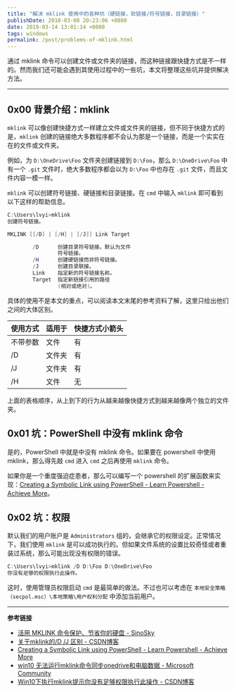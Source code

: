 ```yaml
---
title: "解决 mklink 使用中的各种坑（硬链接，软链接/符号链接，目录链接）"
publishDate: 2018-03-08 20:23:06 +0800
date: 2019-03-14 13:01:14 +0800
tags: windows
permalink: /post/problems-of-mklink.html
---
```


通过 mklink 命令可以创建文件或文件夹的链接，而这种链接跟快捷方式是不一样的。然而我们还可能会遇到其使用过程中的一些坑，本文将整理这些坑并提供解决方法。

---

<div id="toc"></div>

## 0x00 背景介绍：mklink

`mklink` 可以像创建快捷方式一样建立文件或文件夹的链接，但不同于快捷方式的是，`mklink` 创建的链接绝大多数程序都不会认为那是一个链接，而是一个实实在在的文件或文件夹。

例如，为 `D:\OneDrive\Foo` 文件夹创建链接到 `D:\Foo`，那么 `D:\OneDrive\Foo` 中有一个 `.git` 文件时，绝大多数程序都会以为 `D:\Foo` 中也存在 `.git` 文件，而且文件内容一模一样。

`mklink` 可以创建符号链接、硬链接和目录链接。在 `cmd` 中输入 `mklink` 即可看到以下这样的帮助信息。

```powershell
C:\Users\lvyi>mklink
创建符号链接。

MKLINK [[/D] | [/H] | [/J]] Link Target

        /D      创建目录符号链接。默认为文件
                符号链接。
        /H      创建硬链接而非符号链接。
        /J      创建目录联接。
        Link    指定新的符号链接名称。
        Target  指定新链接引用的路径
                (相对或绝对)。
```

具体的使用不是本文的重点，可以阅读本文末尾的参考资料了解，这里只给出他们之间的大体区别。

使用方式|适用于|快捷方式小箭头
-|-|-
不带参数|文件|有
/D|文件夹|有
/J|文件夹|有
/H|文件|无

上面的表格顺序，从上到下的行为从越来越像快捷方式到越来越像两个独立的文件夹。

## 0x01 坑：PowerShell 中没有 mklink 命令

是的，PowerShell 中就是中没有 mklink 命令。如果要在 powershell 中使用 mklink，那么得先敲 `cmd` 进入 `cmd` 之后再使用 `mklink` 命令。

如果你是一个重度强迫症患者，那么可以编写一个 powershell 的扩展函数来实现：[Creating a Symbolic Link using PowerShell - Learn Powershell - Achieve More](https://learn-powershell.net/2013/07/16/creating-a-symbolic-link-using-powershell/)。

## 0x02 坑：权限

默认我们的用户账户是 `Administrators` 组的，会继承它的权限设定。正常情况下，我们使用 `mklink` 是可以成功执行的。但如果文件系统的设置比较奇怪或者重装过系统，那么可能出现没有权限的错误。

```powershell
C:\Users\lvyi>mklink /D D:\Foo D:\OneDrive\Foo
你没有足够的权限执行此操作。
```

这时，使用管理员权限启动 `cmd` 是最简单的做法。不过也可以考虑在 `本地安全策略（secpol.msc）\本地策略\用户权利分配` 中添加当前用户。

---

**参考链接**

- [活用 MKLINK 命令保护、节省你的硬盘 - SinoSky](https://www.sinosky.org/mklink-cmd-useful-tips.html)
- [关于mklink的/D /J 区别 - CSDN博客](http://blog.csdn.net/NotBack/article/details/73604292)
- [Creating a Symbolic Link using PowerShell - Learn Powershell - Achieve More](https://learn-powershell.net/2013/07/16/creating-a-symbolic-link-using-powershell/)
- [win10 无法运行mklink命令同步onedrive和电脑数据 - Microsoft Community](https://answers.microsoft.com/zh-hans/windows/forum/windows_10-files-winpc/win10/8df12869-96f4-4cd1-a914-355e908a6015)
- [Win10下执行mklink提示你没有足够权限执行此操作 - CSDN博客](http://blog.csdn.net/u011583025/article/details/52908508)

